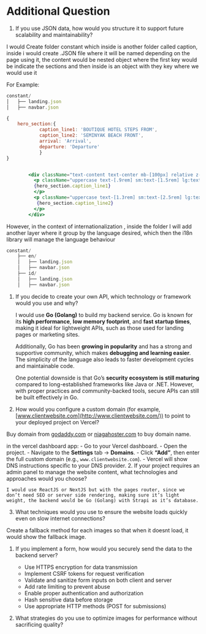 # Additional Question

1. If you use JSON data, how would you structure it to support future scalability and maintainability?

I would Create folder constant which inside is another folder called caption, inside i would create .JSON file where it will be named depending on the page using it, the content would be nested object where the first key would be indicate the sections and then inside is an object with they key where we would use it

For Example:

       

```jsx
constant/
│   ├── landing.json                 
│   ├── navbar.json         
```

```jsx
{
	hero_section:{
			caption_line1: 'BOUTIQUE HOTEL STEPS FROM',
			caption_line2: 'SEMINYAK BEACH FRONT',
			arrival: 'Arrival',
			departure: 'Departure'
			}
}
```

```jsx

        <div className="text-content text-center mb-[100px] relative z-20">
          <p className="uppercase text-[.9rem] sm:text-[1.5rem] lg:text-[1.8rem] xl:text-[2rem] font-medium leading-[100%]">
          {hero_section.caption_line1}
          </p>
          <p className="uppercase text-[1.3rem] sm:text-[2.5rem] lg:text-[2.8rem] xl:text-[3rem] font-medium">
           {hero_section.caption_line2}
          </p>
        </div>
```

However, in the context of internationalization , inside the folder I will add another layer where it group by the language desired, which then the i18n library will manage the language behaviour

```jsx
constant/
	├── en/
	│   ├── landing.json
	│   ├── navbar.json
	├── id/
	│   ├── landing.json
	│   ├── navbar.json
```

1. If you decide to create your own API, which technology or framework would you use and why?
    
    I would use **Go (Golang)** to build my backend service. Go is known for its **high performance**, **low memory footprint**, and **fast startup times**, making it ideal for lightweight APIs, such as those used for landing pages or marketing sites.
    
    Additionally, Go has been **growing in popularity** and has a strong and supportive community, which makes **debugging and learning easier**. The simplicity of the language also leads to faster development cycles and maintainable code.
    
    One potential downside is that Go’s **security ecosystem is still maturing** compared to long-established frameworks like Java or .NET. However, with proper practices and community-backed tools, secure APIs can still be built effectively in Go.
    

1. How would you configure a custom domain (for example, [www.clientwebsite.com](http://www.clientwebsite.com/)) to point to your deployed project on Vercel?

Buy domain from [godaddy.com](http://godaddy.com) or [niagahoster.com](http://niagahoster.com) to buy domain name.

in the vercel dashboard app:
    - Go to your Vercel dashboard.
    - Open the project.
    - Navigate to the **Settings** tab → **Domains**.
    - Click **“Add”**, then enter the full custom domain (e.g., `www.clientwebsite.com`).
    - Vercel will show DNS instructions specific to your DNS provider.
2. If your project requires an admin panel to manage the website content, what technologies and approaches would you choose?
    
    I would use ReactJS or NextJS but with the pages router, since we don’t need SEO or server side rendering, making sure it’s light weight, the backend would be Go (Golang) with Strapi as it’s database.
    
3. What techniques would you use to ensure the website loads quickly even on slow internet connections?

Create a fallback method for each images so that when it doesnt load, it would show the fallback image.

1. If you implement a form, how would you securely send the data to the backend server?
    - Use HTTPS encryption for data transmission
    - Implement CSRF tokens for request verification
    - Validate and sanitize form inputs on both client and server
    - Add rate limiting to prevent abuse
    - Enable proper authentication and authorization
    - Hash sensitive data before storage
    - Use appropriate HTTP methods (POST for submissions)
    
2. What strategies do you use to optimize images for performance without sacrificing quality?
